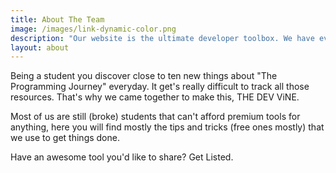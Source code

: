 ```yaml
---
title: About The Team
image: /images/link-dynamic-color.png
description: "Our website is the ultimate developer toolbox. We have everything you need for your next project, even for your coffee breaks"
layout: about
---
```

Being a student you discover close to ten new things about "The Programming Journey" everyday. It get's really difficult to track all those resources. That's why we came together to make this, THE DEV ViNE.

Most of us are still (broke) students that can't afford premium tools for anything, here you will find mostly the tips and tricks (free ones mostly) that we use to  get things done.

Have an awesome tool you'd like to share? Get Listed.
